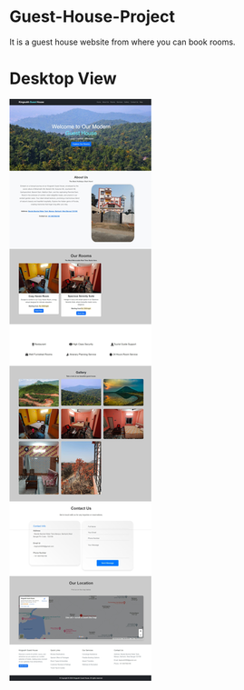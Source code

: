 # Guest-House-Project

It is a guest house website from where you can book rooms.

# Desktop View

![ss1](https://github.com/Harsh-Kumar-Official/Guest-House-Project/blob/main/GHP.jpeg)
